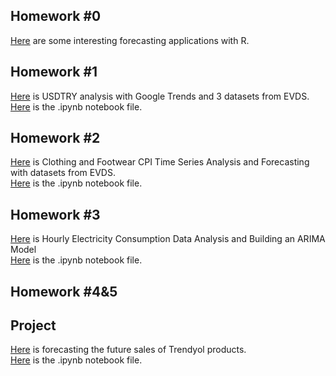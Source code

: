 ## Homework #0

[Here](files/hw0.html) are some interesting forecasting applications with R.  
  
## Homework #1

[Here](files/hw1.html) is USDTRY analysis with Google Trends and 3 datasets from EVDS.  
[Here](files/hw1.ipynb) is the .ipynb notebook file.  

## Homework #2

[Here](files/hw2.html) is Clothing and Footwear CPI Time Series Analysis and Forecasting with datasets from EVDS.  
[Here](files/hw2.ipynb) is the .ipynb notebook file.  

## Homework #3

[Here](files/hw3.html) is Hourly Electricity Consumption Data Analysis and Building an ARIMA Model  
[Here](files/hw3.ipynb) is the .ipynb notebook file.  

## Homework #4&5
  

## Project
[Here](files/project.html) is forecasting the future sales of Trendyol products.  
[Here](files/project.ipynb) is the .ipynb notebook file.  




